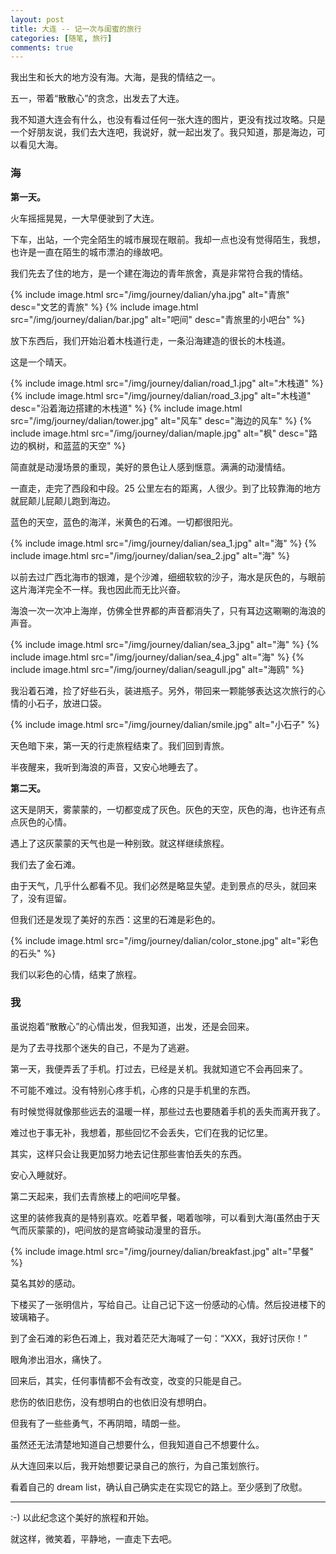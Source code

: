 ```yaml
---
layout: post
title: 大连 -- 记一次与闺蜜的旅行
categories: [随笔, 旅行]
comments: true
---
```


我出生和长大的地方没有海。大海，是我的情结之一。

<!--more-->

五一，带着“散散心”的贪念，出发去了大连。

我不知道大连会有什么，也没有看过任何一张大连的图片，更没有找过攻略。只是一个好朋友说，我们去大连吧，我说好，就一起出发了。我只知道，那是海边，可以看见大海。

### 海

**第一天。**

火车摇摇晃晃，一大早便驶到了大连。

下车，出站，一个完全陌生的城市展现在眼前。我却一点也没有觉得陌生，我想，也许是一直在陌生的城市漂泊的缘故吧。

我们先去了住的地方，是一个建在海边的青年旅舍，真是非常符合我的情结。

{% include image.html src="/img/journey/dalian/yha.jpg" alt="青旅" desc="文艺的青旅" %}
{% include image.html src="/img/journey/dalian/bar.jpg" alt="吧间" desc="青旅里的小吧台" %}

放下东西后，我们开始沿着木栈道行走，一条沿海建造的很长的木栈道。

这是一个晴天。

{% include image.html src="/img/journey/dalian/road_1.jpg" alt="木栈道" %}
{% include image.html src="/img/journey/dalian/road_3.jpg" alt="木栈道" desc="沿着海边搭建的木栈道" %}
{% include image.html src="/img/journey/dalian/tower.jpg" alt="风车" desc="海边的风车" %}
{% include image.html src="/img/journey/dalian/maple.jpg" alt="枫" desc="路边的枫树，和蓝蓝的天空" %}

简直就是动漫场景的重现，美好的景色让人感到惬意。满满的动漫情结。

一直走，走完了西段和中段。25 公里左右的距离，人很少。到了比较靠海的地方就屁颠儿屁颠儿跑到海边。

蓝色的天空，蓝色的海洋，米黄色的石滩。一切都很阳光。

{% include image.html src="/img/journey/dalian/sea_1.jpg" alt="海" %}
{% include image.html src="/img/journey/dalian/sea_2.jpg" alt="海" %}

以前去过广西北海市的银滩，是个沙滩，细细软软的沙子，海水是灰色的，与眼前这片海洋完全不一样。我也因此而无比兴奋。

海浪一次一次冲上海岸，仿佛全世界都的声音都消失了，只有耳边这唰唰的海浪的声音。

{% include image.html src="/img/journey/dalian/sea_3.jpg" alt="海" %}
{% include image.html src="/img/journey/dalian/sea_4.jpg" alt="海" %}
{% include image.html src="/img/journey/dalian/seagull.jpg" alt="海鸥" %}

我沿着石滩，捡了好些石头，装进瓶子。另外，带回来一颗能够表达这次旅行的心情的小石子，放进口袋。

{% include image.html src="/img/journey/dalian/smile.jpg" alt="小石子" %}

天色暗下来，第一天的行走旅程结束了。我们回到青旅。

半夜醒来，我听到海浪的声音，又安心地睡去了。

**第二天。**

这天是阴天，雾蒙蒙的，一切都变成了灰色。灰色的天空，灰色的海，也许还有点点灰色的心情。

遇上了这灰蒙蒙的天气也是一种别致。就这样继续旅程。

我们去了金石滩。

由于天气，几乎什么都看不见。我们必然是略显失望。走到景点的尽头，就回来了，没有逗留。

但我们还是发现了美好的东西：这里的石滩是彩色的。

{% include image.html src="/img/journey/dalian/color_stone.jpg" alt="彩色的石头" %}

我们以彩色的心情，结束了旅程。

### 我

虽说抱着“散散心”的心情出发，但我知道，出发，还是会回来。

是为了去寻找那个迷失的自己，不是为了逃避。

第一天，我便弄丢了手机。打过去，已经是关机。我就知道它不会再回来了。

不可能不难过。没有特别心疼手机，心疼的只是手机里的东西。

有时候觉得就像那些远去的温暖一样，那些过去也要随着手机的丢失而离开我了。

难过也于事无补，我想着，那些回忆不会丢失，它们在我的记忆里。

其实，这样只会让我更加努力地去记住那些害怕丢失的东西。

安心入睡就好。

第二天起来，我们去青旅楼上的吧间吃早餐。

这里的装修我真的是特别喜欢。吃着早餐，喝着咖啡，可以看到大海(虽然由于天气而灰蒙蒙的)，吧间放的是宫崎骏动漫里的音乐。

{% include image.html src="/img/journey/dalian/breakfast.jpg" alt="早餐" %}

莫名其妙的感动。

下楼买了一张明信片，写给自己。让自己记下这一份感动的心情。然后投进楼下的玻璃箱子。

到了金石滩的彩色石滩上，我对着茫茫大海喊了一句：“XXX，我好讨厌你！”

眼角渗出泪水，痛快了。

回来后，其实，任何事情都不会有改变，改变的只能是自己。

悲伤的依旧悲伤，没有想明白的也依旧没有想明白。

但我有了一些些勇气，不再阴暗，晴朗一些。

虽然还无法清楚地知道自己想要什么，但我知道自己不想要什么。

从大连回来以后，我开始想要记录自己的旅行，为自己策划旅行。

看着自己的 dream list，确认自己确实走在实现它的路上。至少感到了欣慰。

---------------------------------------------------------------------------------------------------------------------

:-) 以此纪念这个美好的旅程和开始。

就这样，微笑着，平静地，一直走下去吧。

